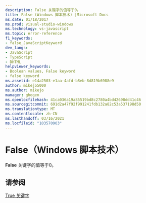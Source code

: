 ```yaml
---
description: False 关键字的值等于0。
title: False (Windows 脚本技术) |Microsoft Docs
ms.date: 01/18/2017
ms.prod: visual-studio-windows
ms.technology: vs-javascript
ms.topic: error-reference
f1_keywords:
- false_JavaScriptKeyword
dev_langs:
- JavaScript
- TypeScript
- DHTML
helpviewer_keywords:
- Boolean values, False keyword
- false keyword
ms.assetid: e14a2503-e1aa-4afd-b8eb-8d819b6988e9
author: mikejo5000
ms.author: mikejo
manager: ghogen
ms.openlocfilehash: 41ca036a19a85519bd8c2780a4bd42698dd41c46
ms.sourcegitcommit: 691d2a47f92f991241fdb132a82c53a537198d50
ms.translationtype: MT
ms.contentlocale: zh-CN
ms.lasthandoff: 03/16/2021
ms.locfileid: "103570903"
---
```

# <a name="false-windows-script-technologies"></a>False（Windows 脚本技术）
**False** 关键字的值等于0。  
  
## <a name="see-also"></a>请参阅  
 [True 关键字](../../javascript/misc/true-keyword.md)

